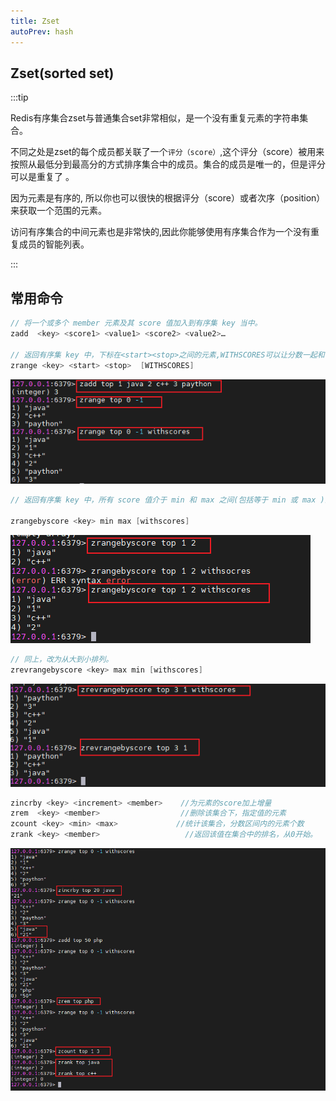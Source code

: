 ```yaml
---
title: Zset
autoPrev: hash
---
```


## Zset(sorted set)
:::tip

Redis有序集合zset与普通集合set非常相似，是一个没有重复元素的字符串集合。

不同之处是zset的每个成员都关联了一个`评分（score）`,这个评分（score）被用来按照从最低分到最高分的方式排序集合中的成员。集合的成员是唯一的，但是评分可以是重复了 。

因为元素是有序的, 所以你也可以很快的根据评分（score）或者次序（position）来获取一个范围的元素。

访问有序集合的中间元素也是非常快的,因此你能够使用有序集合作为一个没有重复成员的智能列表。

:::

## 常用命令
```java
// 将一个或多个 member 元素及其 score 值加入到有序集 key 当中。
zadd  <key> <score1> <value1> <score2> <value2>…

// 返回有序集 key 中，下标在<start><stop>之间的元素,WITHSCORES可以让分数一起和值返回到结果集
zrange <key> <start> <stop>  [WITHSCORES] 
```
![zset](/blogImg/redis/20210531113039.png)

```java
// 返回有序集 key 中，所有 score 值介于 min 和 max 之间(包括等于 min 或 max )的成员。有序集成员按 score 值递增(从小到大)次序排列。 

zrangebyscore <key> min max [withscores]
```
![zset1](/blogImg/redis/20210531114031.png)

```java
// 同上，改为从大到小排列。
zrevrangebyscore <key> max min [withscores]
```
![zset2](/blogImg/redis/20210531114653.png)
```java
zincrby <key> <increment> <member>    //为元素的score加上增量
zrem  <key> <member>                  //删除该集合下，指定值的元素  
zcount <key> <min> <max>             //统计该集合，分数区间内的元素个数 
zrank <key> <member>                   //返回该值在集合中的排名，从0开始。
```
![zset3](/blogImg/redis/20210531132835.png)